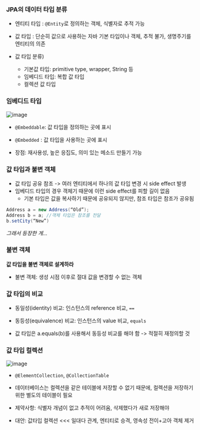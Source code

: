 ### JPA의 데이터 타입 분류

- 엔티티 타입 : `@Entity`로 정의하는 객체, 식별자로 추적 가능

- 값 타입 : 단순히 값으로 사용하는 자바 기본 타입이나 객체, 추적 불가, 생명주기를 엔티티의 의존

- 값 타입 분류)
  - 기본값 타입: primitive type, wrapper, String 등
  - 임베디드 타입: 복합 값 타입
  - 컬렉션 값 타입

### 임베디드 타입

![image](https://user-images.githubusercontent.com/57944099/169679647-3bea007d-1697-4c47-a199-ee0e58fa5e39.png)

- `@Embeddable`: 값 타입을 정의하는 곳에 표시
- `@Embedded` : 값 타입을 사용하는 곳에 표시

- 장점: 재사용성, 높은 응집도, 의미 있는 메소드 만들기 가능

### 값 타입과 불변 객체

- 값 타입 공유 참조 -> 여러 엔티티에서 하나의 값 타입 변경 시 side effect 발생
- 임베디드 타입의 경우 객체기 때문에 이런 side effect를 피할 길이 없음
  - 기본 타입은 값을 복사하기 때문에 공유되지 않지만, 참조 타입은 참조가 공유됨

```java
Address a = new Address(“Old”);
Address b = a; //객체 타입은 참조를 전달
b.setCity(“New”)
```

_그래서 등장한 게..._

### 불변 객체

**값 타입을 불변 객체로 설계하라**

- 불변 객체: 생성 시점 이후로 절대 값을 변경할 수 없는 객체

### 값 타입의 비교

- 동일성(identity) 비교: 인스턴스의 reference 비교, `==`
- 동등성(equivalence) 비교: 인스턴스의 value 비교, `equals`

- 값 타입은 a.equals(b)를 사용해서 동등성 비교를 해야 함 -> 적절히 재정의할 것

### 값 타입 컬렉션

![image](https://user-images.githubusercontent.com/57944099/169680054-3dbbc179-d6cb-4942-93a7-54c5e59ab7f6.png)

- `@ElementCollection`, `@CollectionTable`
- 데이터베이스는 컬렉션을 같은 테이블에 저장할 수 없기 때문에, 컬렉션을 저장하기 위한 별도의 테이블이 필요

- 제약사항: 식별자 개념이 없고 추적이 어려움, 삭제했다가 새로 저장해야
- 대안: 값타입 컬렉션 <<< 일대다 관계, 엔티티로 승격, 영속성 전이+고아 객체 제거
